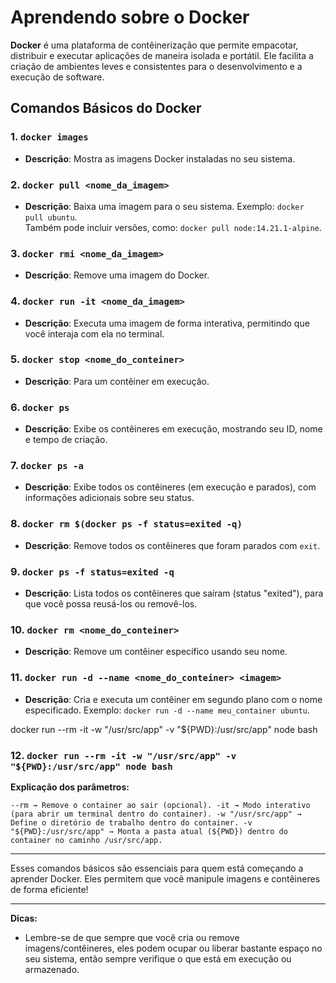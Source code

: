 # Aprendendo sobre o Docker

**Docker** é uma plataforma de contêinerização que permite empacotar, distribuir e executar aplicações de maneira isolada e portátil. Ele facilita a criação de ambientes leves e consistentes para o desenvolvimento e a execução de software.

## Comandos Básicos do Docker

### 1. `docker images`
- **Descrição**: Mostra as imagens Docker instaladas no seu sistema.

### 2. `docker pull <nome_da_imagem>`
- **Descrição**: Baixa uma imagem para o seu sistema. Exemplo: `docker pull ubuntu`.  
  Também pode incluir versões, como: `docker pull node:14.21.1-alpine`.

### 3. `docker rmi <nome_da_imagem>`
- **Descrição**: Remove uma imagem do Docker.

### 4. `docker run -it <nome_da_imagem>`
- **Descrição**: Executa uma imagem de forma interativa, permitindo que você interaja com ela no terminal.

### 5. `docker stop <nome_do_conteiner>`
- **Descrição**: Para um contêiner em execução.

### 6. `docker ps`
- **Descrição**: Exibe os contêineres em execução, mostrando seu ID, nome e tempo de criação.

### 7. `docker ps -a`
- **Descrição**: Exibe todos os contêineres (em execução e parados), com informações adicionais sobre seu status.

### 8. `docker rm $(docker ps -f status=exited -q)`
- **Descrição**: Remove todos os contêineres que foram parados com `exit`.

### 9. `docker ps -f status=exited -q`
- **Descrição**: Lista todos os contêineres que saíram (status "exited"), para que você possa reusá-los ou removê-los.

### 10. `docker rm <nome_do_conteiner>`
- **Descrição**: Remove um contêiner específico usando seu nome.

### 11. `docker run -d --name <nome_do_conteiner> <imagem>`
- **Descrição**: Cria e executa um contêiner em segundo plano com o nome especificado. Exemplo: `docker run -d --name meu_container ubuntu`.

docker run --rm -it -w "/usr/src/app" -v "${PWD}:/usr/src/app" node bash

### 12. `docker run --rm -it -w "/usr/src/app" -v "${PWD}:/usr/src/app" node bash`
**Explicação dos parâmetros:**

`--rm → Remove o container ao sair (opcional).
-it → Modo interativo (para abrir um terminal dentro do container).
-w "/usr/src/app" → Define o diretório de trabalho dentro do container.
-v "${PWD}:/usr/src/app" → Monta a pasta atual (${PWD}) dentro do container no caminho /usr/src/app.`

---

Esses comandos básicos são essenciais para quem está começando a aprender Docker. Eles permitem que você manipule imagens e contêineres de forma eficiente!

---

**Dicas:**  
- Lembre-se de que sempre que você cria ou remove imagens/contêineres, eles podem ocupar ou liberar bastante espaço no seu sistema, então sempre verifique o que está em execução ou armazenado.

